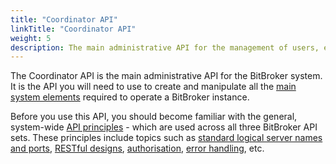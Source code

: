 ```yaml
---
title: "Coordinator API"
linkTitle: "Coordinator API"
weight: 5
description: The main administrative API for the management of users, entity types, connectors and policies
---
```


The Coordinator API is the main administrative API for the BitBroker system. It is the API you will need to use to create and manipulate all the [main system elements](todo) required to operate a BitBroker instance.

Before you use this API, you should become familiar with the general, system-wide [API principles](todo) - which are used across all three BitBroker API sets. These principles include topics such as [standard logical server names and ports](todo), [RESTful designs](todo), [authorisation](todo), [error handling](todo), etc.
